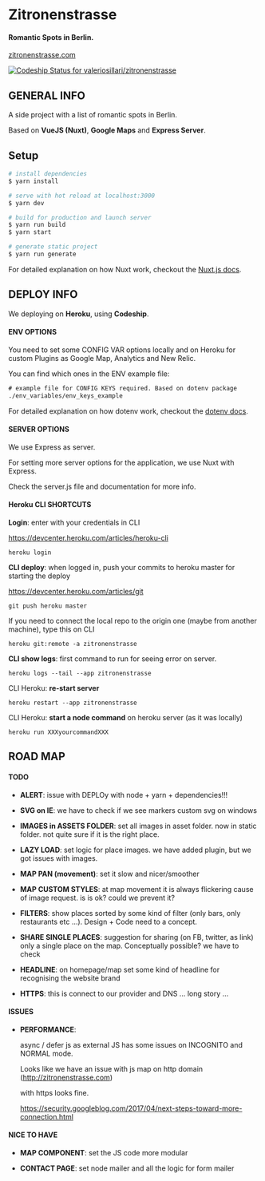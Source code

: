 # Zitronenstrasse

#### Romantic Spots in Berlin.

[zitronenstrasse.com](http://www.zitronenstrasse.com/)

[ ![Codeship Status for valeriosillari/zitronenstrasse](https://app.codeship.com/projects/45f42180-b923-0135-4183-366309507115/status?branch=master)](https://app.codeship.com/projects/259131)


## GENERAL INFO

A side project with a list of romantic spots in Berlin.

Based on **VueJS (Nuxt)**, **Google Maps** and **Express Server**.


## Setup

``` bash
# install dependencies
$ yarn install

# serve with hot reload at localhost:3000
$ yarn dev

# build for production and launch server
$ yarn run build
$ yarn start

# generate static project
$ yarn run generate
```

For detailed explanation on how Nuxt work, checkout the [Nuxt.js docs](https://github.com/nuxt/nuxt.js).


## DEPLOY INFO

We deploying on **Heroku**, using **Codeship**.


#### ENV OPTIONS

You need to set some CONFIG VAR options locally and on Heroku for custom Plugins as Google Map, Analytics and New Relic.

You can find which ones in the ENV example file:

``` html
# example file for CONFIG KEYS required. Based on dotenv package
./env_variables/env_keys_example
```

For detailed explanation on how dotenv work, checkout the [dotenv docs](https://github.com/motdotla/dotenv).


#### SERVER OPTIONS

We use Express as server.

For setting more server options for the application, we use Nuxt with Express.

Check the server.js file and documentation for more info.


#### Heroku CLI SHORTCUTS

**Login**: enter with your credentials in CLI

https://devcenter.heroku.com/articles/heroku-cli

```
heroku login
```

**CLI deploy**: when logged in, push your commits to heroku master for starting the deploy

https://devcenter.heroku.com/articles/git

```
git push heroku master
```

If you need to connect the local repo to the origin one (maybe from another machine), type this on CLI

```
heroku git:remote -a zitronenstrasse
```

**CLI show logs**: first command to run for seeing error on server.

```
heroku logs --tail --app zitronenstrasse
```

CLI Heroku: **re-start server**

```
heroku restart --app zitronenstrasse
```

CLI Heroku: **start a node command** on heroku server (as it was locally)

```
heroku run XXXyourcommandXXX
```


## ROAD MAP

#### TODO

- **ALERT**: issue with DEPLOy with node + yarn + dependencies!!!

- **SVG on IE**: we have to check if we see markers custom svg on windows

- **IMAGES in ASSETS FOLDER**: set all images in asset folder. now in static folder. not quite sure if it is the right place.

- **LAZY LOAD**: set logic for place images. we have added plugin, but we got issues with images.

- **MAP PAN (movement)**: set it slow and nicer/smoother

- **MAP CUSTOM STYLES**: at map movement it is always flickering cause of image request. is is ok? could we prevent it?

- **FILTERS**: show places sorted by some kind of filter (only bars, only restaurants etc ...). Design + Code need to a concept.

- **SHARE SINGLE PLACES**: suggestion for sharing (on FB, twitter, as link) only a single place on the map. Conceptually possible? we have to check

- **HEADLINE**: on homepage/map set some kind of headline for recognising the website brand

- **HTTPS**: this is connect to our provider and DNS ... long story ...



#### ISSUES

- **PERFORMANCE**:

  async / defer js as external JS has some issues on INCOGNITO and NORMAL mode.

  Looks like we have an issue with js map on http domain (http://zitronenstrasse.com)

  with https looks fine.

  https://security.googleblog.com/2017/04/next-steps-toward-more-connection.html


#### NICE TO HAVE

- **MAP COMPONENT**: set the JS code more modular

- **CONTACT PAGE**: set node mailer and all the logic for form mailer
